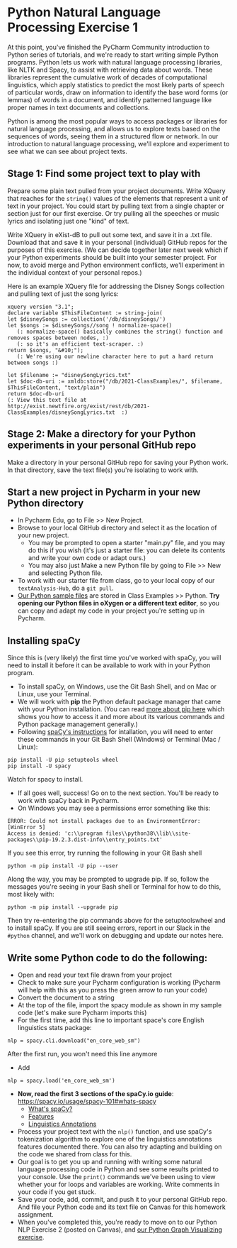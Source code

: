 # Python Natural Language Processing Exercise 1

At this point, you've finished the PyCharm Community introduction to Python series of tutorials, and we're ready to start writing simple Python programs. 
Python lets us work with natural language processing libraries, like NLTK and Spacy, to assist with retrieving data about words. 
These libraries represent the cumulative work of decades of computational linguistics, which apply statistics to predict the most likely parts of speech of particular words, draw on information to identify the base word forms (or lemmas) of words in a document, and identify patterned language like proper names in text documents and collections.

Python is among the most popular ways to access packages or libraries for natural language processing, and allows us to explore texts based on the sequences of words,
seeing them in a structured flow or network. In our introduction to natural language processing, we'll explore and experiment to see what we can see about project texts.

## Stage 1: Find some project text to play with
Prepare some plain text pulled from your project documents. Write XQuery that reaches for the `string()` values of the elements that represent a unit of text in your project.
You could start by pulling text from a single chapter or section just for our first exercise. Or try pulling all the speeches or music lyrics and isolating just one "kind" of text.

Write XQuery in eXist-dB to pull out some text, and save it in a .txt file. Download that and save it in your personal (individual) GitHub repos for the purposes of this exercise.
(We can decide together later next week which if your Python experiments should be built into your semester project. For now, to avoid merge and Python environment conflicts, we'll experiment in the individual context of your personal repos.)

Here is an example XQuery file for addressing the Disney Songs collection and pulling text of just the song lyrics:

```
xquery version "3.1";
declare variable $ThisFileContent := string-join(
let $disneySongs := collection('/db/disneySongs/')
let $songs := $disneySongs//song ! normalize-space()
   (: normalize-space() basically combines the string() function and removes spaces between nodes, :)
   (: so it's an efficient text-scraper. :)
return $songs, "&#10;");
   (: We're using our newline character here to put a hard return between songs :)

let $filename := "disneySongLyrics.txt"
let $doc-db-uri := xmldb:store("/db/2021-ClassExamples/", $filename, $ThisFileContent, "text/plain")
return $doc-db-uri 
(: View this text file at http://exist.newtfire.org/exist/rest/db/2021-ClassExamples/disneySongLyrics.txt  :)
```

## Stage 2: Make a directory for your Python experiments in your personal GitHub repo
Make a directory in your personal GitHub repo for saving your Python work. In that directory, save the text file(s) you're isolating to work with.

## Start a new project in Pycharm in your new Python directory
* In Pycharm Edu, go to File >> New Project. 
* Browse to your local GitHub directory and select it as the location of your new project. 
    * You may be prompted to open a starter "main.py" file, and you may do this if you wish (it's just a starter file: you can delete its contents and write your own code or adapt ours.)
    * You may also just Make a new Python file by going to File >> New and selecting Python file. 
* To work with our starter file from class, go to your local copy of our `textAnalysis-Hub`, do a `git pull`. 
* [Our Python sample files](https://github.com/newtfire/textAnalysis-Hub/blob/main/Class-Examples/Python/nlp/nlp1.py) are stored in Class Examples >> Python. **Try opening our Python files in oXygen or a different text editor**, so you can copy and adapt my code in your project you're setting up in Pycharm.

## Installing spaCy
Since this is (very likely) the first time you've worked with spaCy, you will need to install it before it can be available to work with in your Python program. 

* To install spaCy, on Windows, use the Git Bash Shell, and on Mac or Linux, use your Terminal. 
* We will work with **pip** the Python default package manager that came with your Python installation. (You can read [more about pip here](https://realpython.com/what-is-pip/) which shows you how to access it and more about its various commands and Python package management generally.)
* Following [spaCy's instructions](https://spacy.io/usage#installation) for intallation, you will need to enter these commands in your Git Bash Shell (Windows) or Terminal (Mac / Linux):

```
pip install -U pip setuptools wheel
pip install -U spacy
```
Watch for spacy to install. 
   * If all goes well, success! Go on to the next section. You'll be ready to work with spaCy back in Pycharm.
   * On Windows you may see a permissions error something like this: 

```
ERROR: Could not install packages due to an EnvironmentError: [WinError 5] 
Access is denied: 'c:\\program files\\python38\\lib\\site-packages\\pip-19.2.3.dist-info\\entry_points.txt'
```

If you see this error, try running the following in your Git Bash shell
```
python -m pip install -U pip --user
```
Along the way, you may be prompted to upgrade pip. If so, follow the messages you're seeing in your Bash shell or Terminal for how to do this, most likely with:
```
python -m pip install --upgrade pip
```

Then try re-entering the pip commands above for the setuptoolswheel and to install spaCy. If you are still seeing errors, report in our Slack in the `#python` channel, and we'll work on debugging and update our notes here. 


## Write some Python code to do the following: 
* Open and read your text file drawn from your project
* Check to make sure your Pycharm configuration is working (Pycharm will help with this as you press the green arrow to run your code)
* Convert the document to a string
* At the top of the file, import the spacy module as shown in my sample code (let's make sure Pycharm imports this)
* For the first time, add this line to important space's core English linguistics stats package: 
```
nlp = spacy.cli.download("en_core_web_sm")
```
After the first run, you won't need this line anymore
* Add 
```
nlp = spacy.load('en_core_web_sm')
```
* **Now, read the first 3 sections of the spaCy.io guide**: https://spacy.io/usage/spacy-101#whats-spacy 
    * [What's spaCy?](https://spacy.io/usage/spacy-101#whats-spacy)
    * [Features](https://spacy.io/usage/spacy-101#features)
    * [Linguistics Annotations](https://spacy.io/usage/spacy-101#annotations)
* Process your project text with the `nlp()` function, and use spaCy's tokenization algorithm to explore one of the linguistics annotations features documented there. You can also try adapting and building on the code we shared from class for this. 
* Our goal is to get you up and running with writing some natural language processing code in Python and see some results printed to your console. Use the `print()` commands we've been using to view whether your for loops and variables are working. Write comments in your code if you get stuck. 
* Save your code, add, commit, and push it to your personal GitHub repo. And file your Python code and its text file on Canvas for this homework assignment. 
* When you've completed this, you're ready to move on to our Python NLP Exercise 2 (posted on Canvas), and [our Python Graph Visualizing exercise](python-nlp-exercise2.md).


